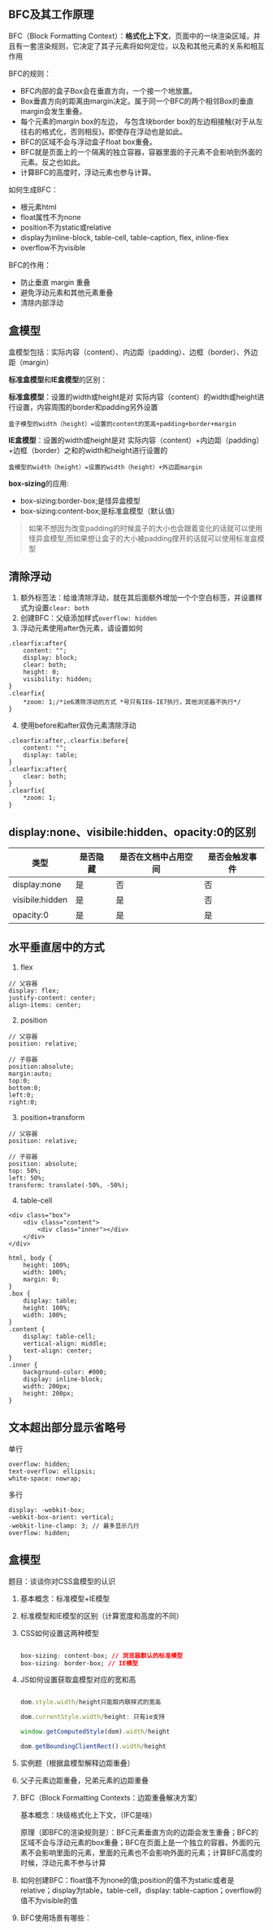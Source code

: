 ## BFC及其工作原理

BFC（Block Formatting Context）：**格式化上下文**，页面中的一块渲染区域，并且有一套渲染规则，它决定了其子元素将如何定位，以及和其他元素的关系和相互作用

BFC的规则：
- BFC内部的盒子Box会在垂直方向，一个接一个地放置。
- Box垂直方向的距离由margin决定。属于同一个BFC的两个相邻Box的垂直margin会发生重叠。
- 每个元素的margin box的左边， 与包含块border box的左边相接触(对于从左往右的格式化，否则相反)。即使存在浮动也是如此。
- BFC的区域不会与浮动盒子float box重叠。
- BFC就是页面上的一个隔离的独立容器，容器里面的子元素不会影响到外面的元素。反之也如此。
- 计算BFC的高度时，浮动元素也参与计算。

如何生成BFC：
- 根元素html
- float属性不为none
- position不为static或relative
- display为inline-block, table-cell, table-caption, flex, inline-flex
- overflow不为visible

BFC的作用：
- 防止垂直 margin 重叠
- 避免浮动元素和其他元素重叠
- 清除内部浮动

## 盒模型
盒模型包括：实际内容（content）、内边距（padding）、边框（border）、外边距（margin）

**标准盒模型**和**IE盒模型**的区别：

**标准盒模型**：设置的width或height是对 实际内容（content）的width或height进行设置，内容周围的border和padding另外设置
```
盒子模型的width（height）=设置的content的宽高+padding+border+margin
```

**IE盒模型**：设置的width或height是对 实际内容（content）+内边距（padding）+边框（border）之和的width和height进行设置的
```
盒模型的width（height）=设置的width（height）+外边距margin
```

**box-sizing**的应用:
- box-sizing:border-box;是怪异盒模型
- box-sizing:content-box;是标准盒模型（默认值）

> 如果不想因为改变padding的时候盒子的大小也会跟着变化的话就可以使用怪异盒模型,而如果想让盒子的大小被padding撑开的话就可以使用标准盒模型


## 清除浮动

1. 额外标签法：给谁清除浮动，就在其后面额外增加一个个空白标签，并设置样式为设置`clear: both`
2. 创建BFC：父级添加样式`overflow: hidden`
3. 浮动元素使用after伪元素，请设置如何
```
.clearfix:after{
    content: "";
    display: block;
    clear: both;
    height: 0;
    visibility: hidden;
}
.clearfix{
    *zoom: 1;/*ie6清除浮动的方式 *号只有IE6-IE7执行，其他浏览器不执行*/
}

```
4. 使用before和after双伪元素清除浮动
```
.clearfix:after,.clearfix:before{
    content: "";
    display: table;
}
.clearfix:after{
    clear: both;
}
.clearfix{
    *zoom: 1;
}
```

## display:none、visibile:hidden、opacity:0的区别


类型|是否隐藏 | 是否在文档中占用空间 | 是否会触发事件
---|---|---|---
display:none | 是 | 否 | 否
visibile:hidden | 是 | 是 | 否
opacity:0 | 是 | 是 | 是

## 水平垂直居中的方式

1. flex
```
// 父容器
display: flex;
justify-content: center;
align-items: center;
```
2. position
```
// 父容器
position: relative;

// 子容器
position:absolute;
margin:auto;
top:0;
bottom:0;
left:0;
right:0;
```
3. position+transform
```
// 父容器
position: relative;

// 子容器
position: absolute;
top: 50%;
left: 50%;
transform: translate(-50%, -50%);
```
4. table-cell
```
<div class="box">
    <div class="content">
        <div class="inner"></div>
    </div>
</div>

html, body {
    height: 100%;
    width: 100%;
    margin: 0;
}
.box {
    display: table;
    height: 100%;
    width: 100%;
}
.content {
    display: table-cell;
    vertical-align: middle;
    text-align: center;
}
.inner {
    background-color: #000;
    display: inline-block;
    width: 200px;
    height: 200px;
}
```

## 文本超出部分显示省略号
单行
```
overflow: hidden;
text-overflow: ellipsis;
white-space: nowrap;
```
多行
```
display: -webkit-box;
-webkit-box-orient: vertical;
-webkit-line-clamp: 3; // 最多显示几行
overflow: hidden;
```

## 盒模型

题目：谈谈你对CSS盒模型的认识

1. 基本概念：标准模型+IE模型

2. 标准模型和IE模型的区别（计算宽度和高度的不同）

3. CSS如何设置这两种模型

    ```css
    
    box-sizing: content-box; // 浏览器默认的标准模型
    box-sizing: border-box; // IE模型
    
    ```

4. JS如何设置获取盒模型对应的宽和高

    ```js
    
    dom.style.width/height只能取内联样式的宽高
    
    dom.currentStyle.width/height: 只有ie支持
    
    window.getComputedStyle(dom).width/height
    
    dom.getBoundingClientRect().width/height
    
    ```

5. 实例题（根据盒模型解释边距重叠）

6. 父子元素边距重叠，兄弟元素的边距重叠

7. BFC（Block Formatting Contexts：边距重叠解决方案）
    
    基本概念：块级格式化上下文，（IFC是啥）
    
    原理（即BFC的渲染规则是）：BFC元素垂直方向的边距会发生重叠；BFC的区域不会与浮动元素的box重叠；BFC在页面上是一个独立的容器，外面的元素不会影响里面的元素，里面的元素也不会影响外面的元素；计算BFC高度的时候，浮动元素不参与计算

8. 如何创建BFC：float值不为none的值;position的值不为static或者是relative；display为table，table-cell，display: table-caption；overflow的值不为visible的值

9. BFC使用场景有哪些：
